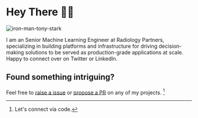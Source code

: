 # Hey There 👋🏼

![iron-man-tony-stark](https://user-images.githubusercontent.com/28994239/235367925-80c620d1-4b56-4b35-ae76-d9ef1e1ab15d.gif)

I am an Senior Machine Learning Engineer at Radiology Partners, specializing in building platforms and infrastructure for driving decision-making solutions to be served as production-grade applications at scale. Happy to connect over on Twitter or LinkedIn.

## Found something intriguing?

Feel free to [raise a issue](https://docs.github.com/en/issues/tracking-your-work-with-issues/creating-an-issue) or [propose a PR](https://docs.github.com/en/pull-requests/collaborating-with-pull-requests/proposing-changes-to-your-work-with-pull-requests/creating-a-pull-request) on any of my projects. [^1]

[^1]: Let's connect via code. 
